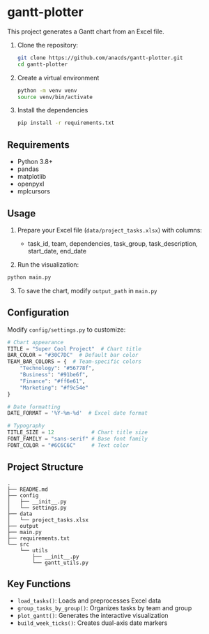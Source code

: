 # gantt-plotter
This project generates a Gantt chart from an Excel file.

1. Clone the repository:
   ```bash
   git clone https://github.com/anacds/gantt-plotter.git
   cd gantt-plotter

2. Create a virtual environment
   ```bash
   python -m venv venv
   source venv/bin/activate

3. Install the dependencies
   ```bash
   pip install -r requirements.txt

## Requirements
- Python 3.8+
- pandas
- matplotlib
- openpyxl
- mplcursors

## Usage
1. Prepare your Excel file (`data/project_tasks.xlsx`) with columns:
   - task_id, team, dependencies, task_group, task_description, start_date, end_date

2. Run the visualization:
```bash
python main.py
```

3. To save the chart, modify `output_path` in `main.py`

## Configuration
Modify `config/settings.py` to customize:
```python
# Chart appearance
TITLE = "Super Cool Project"  # Chart title
BAR_COLOR = "#30C7DC"  # Default bar color
TEAM_BAR_COLORS = {  # Team-specific colors
    "Technology": "#56778f",
    "Business": "#91be6f",
    "Finance": "#ff6e61",
    "Marketing": "#f9c54e"
}

# Date formatting
DATE_FORMAT = '%Y-%m-%d'  # Excel date format

# Typography
TITLE_SIZE = 12            # Chart title size
FONT_FAMILY = "sans-serif" # Base font family
FONT_COLOR = "#6C6C6C"     # Text color
```

## Project Structure
```
.
├── README.md
├── config
│   ├── __init__.py
│   └── settings.py
├── data
│   └── project_tasks.xlsx
├── output
├── main.py
├── requirements.txt
└── src
    └── utils
        ├── __init__.py
        └── gantt_utils.py
```

## Key Functions
- `load_tasks()`: Loads and preprocesses Excel data
- `group_tasks_by_group()`: Organizes tasks by team and group
- `plot_gantt()`: Generates the interactive visualization
- `build_week_ticks()`: Creates dual-axis date markers
